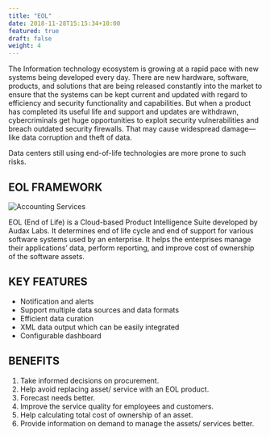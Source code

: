 ```yaml
---
title: "EOL"
date: 2018-11-28T15:15:34+10:00
featured: true
draft: false
weight: 4
---
```


The Information technology ecosystem is growing at a rapid pace with new systems being developed every day. There are new hardware, software, products, and solutions that are being released constantly into the market to ensure that the systems can be kept current and updated with regard to efficiency and security functionality and capabilities. But when a product has completed its useful life and support and updates are withdrawn, cybercriminals get huge opportunities to exploit security vulnerabilities and breach outdated security firewalls. That may cause widespread damage— like data corruption and theft of data.

Data centers still using end-of-life technologies are more prone to such risks.

## EOL FRAMEWORK

![Accounting Services](/images/framework.png)



EOL (End of Life) is a Cloud-based Product Intelligence Suite developed by Audax Labs. It determines end of life cycle and end of support for various software systems used by an enterprise.
It helps the enterprises manage their applications’ data, perform reporting, and improve cost of ownership of the software assets.

## KEY FEATURES

- Notification and alerts
- Support multiple data sources and data formats
- Efficient data curation
- XML data output which can be easily integrated
- Configurable dashboard


## BENEFITS

1. Take informed decisions on procurement.
2. Help avoid replacing asset/ service with an EOL product.
3. Forecast needs better.
4. Improve the service quality for employees and customers.
5. Help calculating total cost of ownership of an asset.
6. Provide information on demand to manage the assets/ services better.